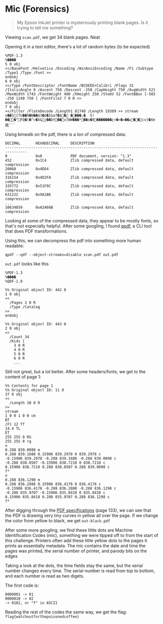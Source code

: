 # Mic (Forensics)
> My Epson InkJet printer is mysteriously printing blank pages. Is it trying to tell me something?

Viewing `scan.pdf`, we get 34 blank pages. Neat

Opening it in a text editor, there's a lot of random bytes (to be expected)
```
%PDF-1.3
%����
5 0 obj
<</BaseFont /Helvetica /Encoding /WinAnsiEncoding /Name /F1 /Subtype /Type1 /Type /Font >> 
endobj
6 0 obj
<</Type /FontDescriptor /FontName /BCDEEE+Calibri /Flags 32 /ItalicAngle 0 /Ascent 750 /Descent -250 /CapHeight 750 /AvgWidth 521 /MaxWidth 1743 /FontWeight 400 /XHeight 250 /StemV 52 /FontBBox [-503 -250 1240 750 ] /FontFile2 7 0 R >> 
endobj
7 0 obj
<</Filter /FlateDecode /Length1 81740 /Length 19389 >> stream
x��}|TU��9�N��$3�d�I&af�$� ����;�	5!���"FQ�(�^ѵ�X&j��bY��v]WW���*��s�9�������ϛ<�<�=��ޓ��cv|�Xm娊```
```

Using binwalk on the pdf, there is a ton of compressed data:

```
DECIMAL       HEXADECIMAL     DESCRIPTION
--------------------------------------------------------------------------------
0             0x0             PDF document, version: "1.3"
452           0x1C4           Zlib compressed data, default compression
20068         0x4E64          Zlib compressed data, default compression
316154        0x4D2FA         Zlib compressed data, default compression
335772        0x51F9C         Zlib compressed data, default compression
631222        0x9A1B6         Zlib compressed data, default compression
...
10634859      0xA2466B        Zlib compressed data, default compression
```

Looking at some of the compressed data, they appear to be mostly fonts, so that's not especially helpful. After some googling, I found [qpdf](http://qpdf.sourceforge.net/), a CLI tool that does PDF transformations.

Using this, we can decompress the pdf into something more human readable:
```
qpdf --qdf --object-streams=disable scan.pdf out.pdf
```

`out.pdf` looks like this

```
%PDF-1.3
%����
%QDF-1.0

%% Original object ID: 442 0
1 0 obj
<<
  /Pages 2 0 R
  /Type /Catalog
>>
endobj

%% Original object ID: 443 0
2 0 obj
<<
  /Count 34
  /Kids [
    3 0 R
    4 0 R
    5 0 R
    6 0 R
    ...
```

Still not great, but a lot better. After some headers/fonts, we get to the content of page 1:


```
%% Contents for page 1
%% Original object ID: 11 0
37 0 obj
<<
  /Length 38 0 R
>>
stream
1 0 0 1 0 0 cm
BT
/F1 12 Tf
14.4 TL
ET
255 255 0 RG
255 255 0 rg
n
0.288 839.0098 m
0.288 839.1688 0.15906 839.2978 0 839.2978 c
-0.15906 839.2978 -0.288 839.1688 -0.288 839.0098 c
-0.288 838.8507 -0.15906 838.7218 0 838.7218 c
0.15906 838.7218 0.288 838.8507 0.288 839.0098 c
f*
n
0.288 836.1298 m
0.288 836.2888 0.15906 836.4178 0 836.4178 c
-0.15906 836.4178 -0.288 836.2888 -0.288 836.1298 c
-0.288 835.9707 -0.15906 835.8418 0 835.8418 c
0.15906 835.8418 0.288 835.9707 0.288 836.1298 c
f*
```

After digging through the [PDF specifications](https://www.adobe.com/content/dam/acom/en/devnet/pdf/pdfs/PDF32000_2008.pdf) (page 133), we can see that the PDF is drawing very tiny curves in yellow all over the page. If we change the color from yellow to black, we get `out-black.pdf`

After some more googling, we find these little dots are Machine Identification Codes (mic), something we were tipped off to from the start of this challenge. Printers often add these little yellow dots to the pages it prints as essentially metadata. The mic contains the date and time the pages was printed, the serial number of printer, and parody bits on the edges

Taking a look at the dots, the time fields stay the same, but the serial number changes every time. The serial number is read from top to bottom, and each number is read as two digets.

The first code is:
```
0000001 -> 01
0000010 -> 02
-> 0102, or "f" in ASCII
```

Reading the rest of the codes the same way, we get the flag: `flag{watchoutforthepoisonedcoffee}`

